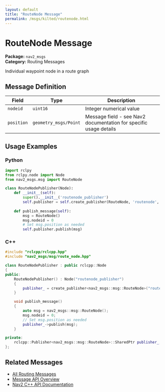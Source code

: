 ```yaml
---
layout: default
title: "RouteNode Message"
permalink: /msgs/kilted/routenode.html
---
```


# RouteNode Message

**Package:** `nav2_msgs`  
**Category:** Routing Messages

Individual waypoint node in a route graph

## Message Definition

| Field | Type | Description |
|-------|------|-------------|
| `nodeid` | `uint16` | Integer numerical value |
| `position` | `geometry_msgs/Point` | Message field - see Nav2 documentation for specific usage details |



## Usage Examples

### Python

```python
import rclpy
from rclpy.node import Node
from nav2_msgs.msg import RouteNode

class RouteNodePublisher(Node):
    def __init__(self):
        super().__init__('routenode_publisher')
        self.publisher = self.create_publisher(RouteNode, 'routenode', 10)
        
    def publish_message(self):
        msg = RouteNode()
        msg.nodeid = 0
        # Set msg.position as needed
        self.publisher.publish(msg)
```

### C++

```cpp
#include "rclcpp/rclcpp.hpp"
#include "nav2_msgs/msg/route_node.hpp"

class RouteNodePublisher : public rclcpp::Node
{
public:
    RouteNodePublisher() : Node("routenode_publisher")
    {
        publisher_ = create_publisher<nav2_msgs::msg::RouteNode>("routenode", 10);
    }

    void publish_message()
    {
        auto msg = nav2_msgs::msg::RouteNode();
        msg.nodeid = 0;
        // Set msg.position as needed
        publisher_->publish(msg);
    }

private:
    rclcpp::Publisher<nav2_msgs::msg::RouteNode>::SharedPtr publisher_;
};
```

## Related Messages

- [All Routing Messages](/kilted/msgs/index.html#routing-messages)
- [Message API Overview](/kilted/msgs/index.html)
- [Nav2 C++ API Documentation](/kilted/html/index.html)
